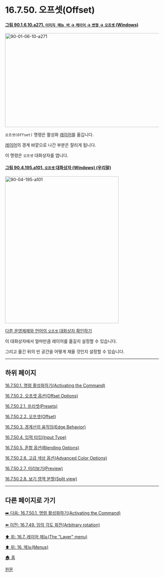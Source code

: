 # 16.7.50. 오프셋(Offset)

<a id="90-01-06-10-a271"></a>

#### [그림 90.1.6.10.a271. `이미지 메뉴 바` → `레이어` → `변형` → `오프셋` (Windows)](./90-01-06-10-transform.md#90-01-06-10-a271)
<img width="642" height="308" alt="90-01-06-10-a271" src="https://github.com/user-attachments/assets/951be8b2-227a-4f5f-a7c3-7e53fefdee0f" />

`오프셋(Offset)` 명령은 활성화 [레이어](./19-glossaryx-layer.md)를 옮깁니다.

[레이어](./19-glossaryx-layer.md)의 경계 바깥으로 나간 부분은 잘리게 됩니다.

이 명령은 `오프셋` 대화상자를 엽니다.

<a id="90-04-195-a101"></a>

#### [그림 90.4.195.a101. `오프셋` 대화상자 (Windows) (우리말)](./90-04-0195-offset.md#90-04-195-a101)
<img width="372" height="482" alt="90-04-195-a101" src="https://github.com/user-attachments/assets/91fccb9a-8db3-4f17-b8c7-c899a949c8db" />

[다른 운영체제와 언어의 `오프셋` 대화상자 확인하기](./90-04-0195-offset.md#90-04-195-a102)

이 대화상자에서 얼마만큼 레이어를 옮길지 설정할 수 있습니다.

그리고 옮긴 뒤의 빈 공간을 어떻게 채울 것인지 설정할 수 있습니다.

***

## 하위 페이지

[16.7.50.1. 명령 활성화하기(Activating the Command)](./16-07-50-01-activating_the_command.md)

[16.7.50.2. 오프셋 옵션(Offset Options)](./16-07-50-02-00-offset_options.md)

[16.7.50.2.1. 프리셋(Presets)](./16-07-50-02-01-presets.md)

[16.7.50.2.2. 오프셋(Offset)](./16-07-50-02-02-offset.md)

[16.7.50.3. 경계선의 움직임(Edge Behavior)](./16-07-50-02-03-edge_behavior.md)

[16.7.50.4. 입력 타입(Input Type)](./16-07-50-02-04-input_type.md)

[16.7.50.5. 혼합 옵션(Blending Options)](./16-07-50-02-05-blending_options.md)

[16.7.50.2.6. 고급 색상 옵션(Advanced Color Options)](./16-07-50-02-06-advanced_color_options.md)

[16.7.50.2.7. 미리보기(Preview)](./16-07-50-02-07-preview.md)

[16.7.50.2.8. 보기 영역 분할(Split view)](./16-07-50-02-08-split_view.md)

***

## 다른 페이지로 가기

[➡️ 다음: 16.7.50.1. 명령 활성화하기(Activating the Command)](./16-07-50-01-activating_the_command.md)

[⬅️ 이전: 16.7.49. 임의 각도 회전(Arbitrary rotation)](./16-07-49-arbitrary-rotation.md)

[⬆️ 위: 16.7. 레이어 메뉴(The "Layer" menu)](./16-07-00-the-layer-menu.md)

[⬆️ 위: 16. 메뉴(Menus)](./16-00-menus.md)

[🏠 홈](./00-home.md)

[원문](https://docs.gimp.org/2.10/ko/gimp-layer-offset.html)